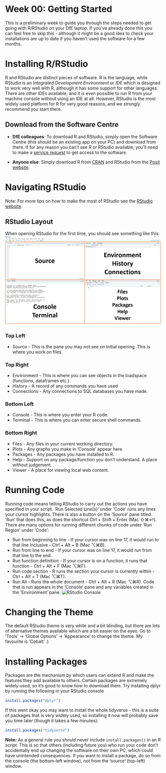 
<!-- Please edit README.qmd - not README.md -->

# Week 00: Getting Started

This is a preliminary week to guide you through the steps needed to get
going with R/RStudio on your DfE laptop. If you’ve already done this you
can feel free to skip this - although it might be a good idea to check
your installations are up to date if you haven’t used the software for a
few months.

# Installing R/RStudio

R and RStudio are distinct pieces of software. R is the language, while
RStudio is an *Integrated Development Environment* or *IDE* which is
designed to work very well with R, although it has some support for
other languages. There are other IDEs available, and it is even possible
to run R from your machine console without using an IDE at all. However,
RStudio is the most widely used platform for R for very good reasons,
and we strongly recommend you start there.

## Download from the Software Centre

- **DfE colleagues**: To download R and RStudio, simply open the
  Software Centre (this should be an existing app on your PC) and
  download from there. If for any reason you can’t see R or RStudio
  available, you’ll need to make a [service
  request](https://dfe.service-now.com/serviceportal?id=sc_category&catalog_id=-1)
  to get access to the software.

- **Anyone else**: Simply download R from
  [CRAN](https://cran.rstudio.com/) and RStudio from the [Posit
  website](https://posit.co/download/rstudio-desktop/).

# Navigating RStudio

Note: For more tips on how to make the most of RStudio see the [RStudio
website](https://www.rstudio.com/products/rstudio/).

## RStudio Layout

When opening RStudio for the first time, you should see something like
this: ![RStudio Window](rstudio-layout.png)

### Top Left

- Source - This is the pane you may not see on initial opening. This is
  where you work on files.

### Top Right

- Environment - This is where you can see objects in the loadspace
  (functions, dataframes etc.).
- History - A record of any commands you have used
- Connections - Any connections to SQL databases you have made.

### Bottom Left

- Console - This is where you enter your R code.
- Terminal - This is where you can enter secure shell commands.

### Bottom Right

- Files - Any files in your current working directory.
- Plots - Any graphs you make in ‘Console’ appear here.
- Packages - Any packages you have installed to R.
- Help - Support on any package/function you don’t understand. A place
  without judgement.
- Viewer - A place for viewing local web content.

# Running Code

Running code means telling RStudio to carry out the actions you have
specified in your script. ‘Run Selected Line(s)’ under ‘Code’ runs any
lines your cursor highlights. There is also a button on the ‘Source’
pane titled ‘Run’ that does this, as does the shortcut Ctrl + Shift +
Enter (Mac ⇧⌘↩). There are many options for running different chunks of
code under ‘Run Region’ under ‘Code’:

- Run from beginning to line - If your cursor was on line 17, it would
  run to that line inclusive - Ctrl + Alt + B (Mac ⌥⌘B).
- Run from line to end - If your cursor was on line 17, it would run
  from that line to the end.
- Run function definition - If your cursor is on a function, it runs
  that function - Ctrl + Alt + F (Mac ⌥⌘F).
- Run code section - R runs the section your cursor is currently
  within - Ctrl + Alt + T (Mac ⌥⌘T).
- Run All - Runs the whole document - Ctrl + Alt + R (Mac ⌥⌘R). Code
  that is run appears in the ‘Console’ pane and any variables created in
  the ‘Environment’ pane. ![RStudio
  Console](rstudio-console-environment.png)

# Changing the Theme

The default RStudio theme is very white and a bit blinding, but there
are lots of alternative themes available which are a bit easier on the
eyes. Go to ‘Tools’ -\> ‘Global Options’ -\> ‘Appearance’ to change the
theme. My favourite is ‘Cobalt’ :)

# Installing Packages

Packages are the mechanism by which users can extend R and make the
features they add available to others. Certain packages are extremely
widely used, so it’s good to know how to download them. Try installing
dplyr by running the following in your RStudio console

``` r
install.packages("dplyr")
```

If this went okay you may want to install the whole tidyverse - this is
a suite of packages that is very widely used, so installing it now will
probably save you time later (though it takes a few minutes):

``` r
install.packages("tidyverse")
```

**Note:** As a general rule you should never include
`install.packages()` in an R *script*. This is so that others (including
future you) who run your code don’t accidentally end up changing the
software on their own PC, which could have unintended consequences. If
you want to install a package, do so from the console (the bottom-left
window), not from the ‘source’ (top-left) window.
